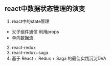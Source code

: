 ## react中数据状态管理的演变

1. react中的state管理
  - 父子组件通信 利用props
  - 单向数据流

2. react-redux
3. react-redux+saga
4. 基于 React + Redux + Saga 的最佳实践沉淀DVA